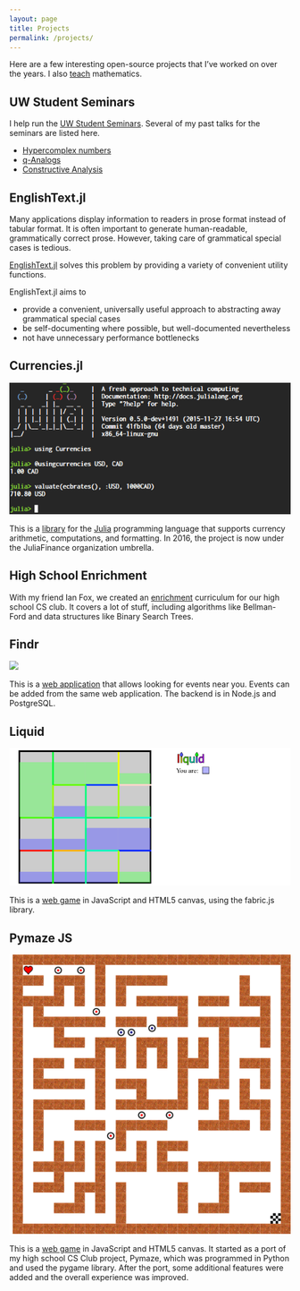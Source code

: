 ```yaml
---
layout: page
title: Projects
permalink: /projects/
---
```


Here are a few interesting open-source projects that I’ve worked on over the
years. I also [teach] mathematics.

## UW Student Seminars

I help run the [UW Student Seminars][student-seminars]. Several of my past
talks for the seminars are listed here.

- [Hypercomplex numbers][hypercomplex]
- [q-Analogs][q-analog]
- [Constructive Analysis][constructive]

## EnglishText.jl

Many applications display information to readers in prose format instead of
tabular format. It is often important to generate human-readable, grammatically
correct prose. However, taking care of grammatical special cases is tedious.

[EnglishText.jl](https://github.com/TotalVerb/EnglishText.jl) solves this
problem by providing a variety of convenient utility functions.

EnglishText.jl aims to

 - provide a convenient, universally useful approach to abstracting away
   grammatical special cases
 - be self-documenting where possible, but well-documented nevertheless
 - not have unnecessary performance bottlenecks

## Currencies.jl

![using Currencies; @usingcurrencies USD, CAD][currencies-img]

This is a [library][cjl] for the [Julia][julia] programming language that
supports currency arithmetic, computations, and formatting. In 2016, the
project is now under the JuliaFinance organization umbrella.

## High School Enrichment

With my friend Ian Fox, we created an [enrichment] curriculum for our high
school CS club. It covers a lot of stuff, including algorithms like
Bellman-Ford and data structures like Binary Search Trees.

## Findr

![][findr-img]

This is a [web application][findr] that allows looking for events near you.
Events can be added from the same web application. The backend is in Node.js
and PostgreSQL.

## Liquid

![a liquid game][liquid-img]

This is a [web game][liquid] in JavaScript and HTML5 canvas, using the
fabric.js library.

## Pymaze JS

![a pymaze js game][pymaze-img]

This is a [web game][pymaze] in JavaScript and HTML5 canvas. It started as a
port of my high school CS Club project, Pymaze, which was programmed in Python
and used the pygame library. After the port, some additional features were added
and the overall experience was improved.

[teach]: /teaching
[currencies-img]: /images/currencies.png
[cjl]: https://github.com/JuliaFinance/Currencies.jl
[julia]: http://julialang.org
[findr]: /findr-web
[findr-img]: /images/findr.png
[liquid]: /liquid
[liquid-img]: /images/liquid.png
[pymaze]: /pymaze-js
[pymaze-img]: /images/pymaze.png
[enrichment]: https://drive.google.com/drive/u/0/folders/0ByjX0nULhWbtUnpOeVJ0amNHbWM"
[student-seminars]: https://uwseminars.com
[hypercomplex]: https://uwseminars.com/archive/fw-Hypercomplex/
[q-analog]: https://uwseminars.com/archive/fw-q/
[constructive]: https://uwseminars.com/archive/fw-constructive/
